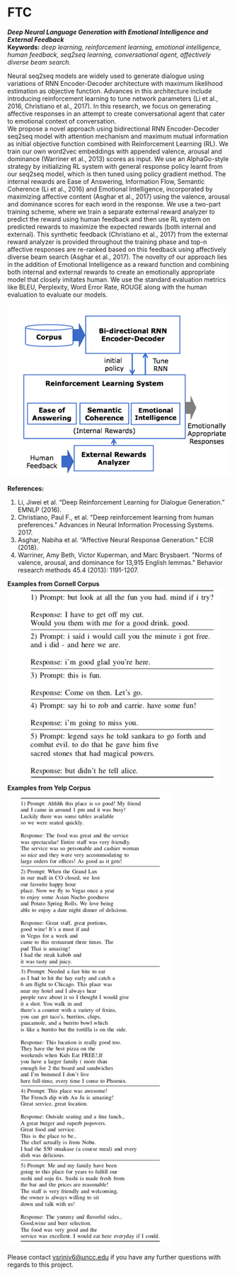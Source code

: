 # FTC

<b><i>Deep Neural Language Generation with Emotional Intelligence and External Feedback</i></b><br>
<b>Keywords:</b><i> deep learning, reinforcement learning, emotional intelligence, human feedback, seq2seq learning, conversational agent, affectively diverse beam search.</i><br>

Neural seq2seq models are widely used to generate dialogue using variations of RNN Encoder-Decoder architecture with maximum likelihood estimation as objective function. Advances in this architecture include introducing reinforcement learning to tune network parameters (Li et al., 2016, Christiano et al., 2017). In this research, we focus on generating affective responses in an attempt to create conversational agent that cater to emotional context of conversation. <br>
   We propose a novel approach using bidirectional RNN Encoder-Decoder seq2seq model with attention mechanism and maximum mutual information as initial objective function combined with Reinforcement Learning (RL). We train our own word2vec embeddings with appended valence, arousal and dominance (Warriner et al., 2013) scores as input. We use an AlphaGo-style strategy by initializing RL system with general response policy learnt from our seq2seq model, which is then tuned using policy gradient method. The internal rewards are Ease of Answering, Information Flow, Semantic Coherence (Li et al., 2016) and Emotional Intelligence, incorporated by maximizing affective content (Asghar et al., 2017) using the valence, arousal and dominance scores for each word in the response. We use a two-part training scheme, where we train a separate external reward analyzer to predict the reward using human feedback and then use RL system on predicted rewards to maximize the expected rewards (both internal and external). This synthetic feedback (Christiano et al., 2017) from the external reward analyzer is provided throughout the training phase and top-n affective responses are re-ranked based on this feedback using affectively diverse beam search (Asghar et al., 2017). The novelty of our approach lies in the addition of Emotional Intelligence as a reward function and combining both internal and external rewards to create an emotionally appropriate model that closely imitates human. We use the standard evaluation metrics like BLEU, Perplexity, Word Error Rate, ROUGE along with the human evaluation to evaluate our models.<br>
   
<img src="architecture.png">

<b>References:</b>
   <ol>
      <li>Li, Jiwei et al. “Deep Reinforcement Learning for Dialogue Generation.” EMNLP (2016).</li>
<li>Christiano, Paul F., et al. "Deep reinforcement learning from human preferences." Advances in Neural Information Processing Systems. 2017.</li>
 <li>Asghar, Nabiha et al. “Affective Neural Response Generation.” ECIR (2018).</li>
<li>Warriner, Amy Beth, Victor Kuperman, and Marc Brysbaert. "Norms of valence, arousal, and dominance for 13,915 English lemmas." Behavior research methods 45.4 (2013): 1191-1207.</li></ol>
<b> Examples from Cornell Corpus</b><br>
<img src="Cornell.png"><br>
<b> Examples from Yelp Corpus</b><br>
<img src="Yelp.png">

Please contact vsriniv6@uncc.edu if you have any further questions with regards to this project. 
